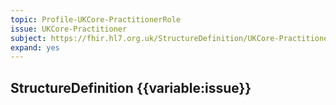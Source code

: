 ```yaml
---
topic: Profile-UKCore-PractitionerRole
issue: UKCore-Practitioner
subject: https://fhir.hl7.org.uk/StructureDefinition/UKCore-PractitionerR
expand: yes
---
```


## StructureDefinition {{variable:issue}}